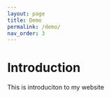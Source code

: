 ```yaml
---
layout: page
title: Demo
permalink: /demo/
nav_order: 3
---
```


# Introduction
This is introduciton to my website